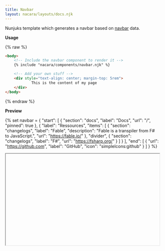 ```yaml
---
title: Navbar
layout: nacara/layouts/docs.njk
---
```


Nunjuks template which generates a navbar based on [navbar](/docs/configuration/navbar) data.

**Usage**

{% raw %}
```html
<body>
    <!-- Include the navbar component to render it -->
    {% include "nacara/components/navbar.njk" %}

    <!-- Add your own stuff -->
    <div style="text-align: center; margin-top: 5rem">
            This is the content of my page
    </div>
</body>
```
{% endraw %}

**Preview**

<!-- Override for the preview -->
{% set navbar = {
    "start": [
        {
            "section": "docs",
            "label": "Docs",
            "url": "/",
            "pinned": true
        },
        {
            "label": "Ressources",
            "items": [
                {
                    "section": "changelogs",
                    "label": "Fable",
                    "description": "Fable is a transpiler from F# to JavaScript.",
                    "url": "https://fable.io/"
                },
                "divider",
                {
                    "section": "changelogs",
                    "label": "F#",
                    "url": "https://fsharp.org/"
                }
            ]
        }
    ],
    "end": [
        {
            "url": "https://github.com",
            "label": "GitHub",
            "icon": "simpleIcons:github"
        }
    ]
} %}

<style>
    .preview-navbar {
        height: 300px;
        width: 100%;
    }
</style>
<iframe id="FileFrame" class="nunjuck-preview preview-navbar" scrolling="no" seamless="seamless" src="about:blank"></iframe>

<script type="text/javascript">
   var doc = document.getElementById('FileFrame').contentWindow.document;
   doc.open();
   doc.write(`
<html class="has-navbar-fixed-top">
    <link rel="stylesheet" href="/style.css">
    <src="/assets/js/navbar.js" defer="defer"/>

    <!-- Include the navbar component to render it -->
    {% include "nacara/components/navbar.njk" %}

    <!-- Add your own stuff -->
    <div style="text-align: center; margin-top: 5rem">
            This is the content of my page
    </div>
</html>`);
   doc.close();
</script>
